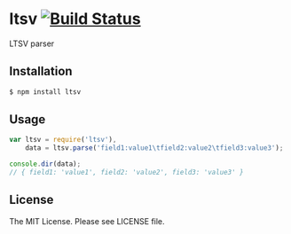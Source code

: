 # ltsv [![Build Status](https://travis-ci.org/sasaplus1/ltsv.png)](https://travis-ci.org/sasaplus1/ltsv)

LTSV parser

## Installation

```sh
$ npm install ltsv
```

## Usage

```js
var ltsv = require('ltsv'),
    data = ltsv.parse('field1:value1\tfield2:value2\tfield3:value3');

console.dir(data);
// { field1: 'value1', field2: 'value2', field3: 'value3' }
```

## License

The MIT License. Please see LICENSE file.
